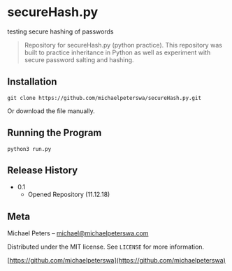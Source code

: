 # secureHash.py
testing secure hashing of passwords

> Repository for secureHash.py (python practice). This repository was built to practice inheritance in Python as well as experiment with secure password salting and hashing.

## Installation

```
git clone https://github.com/michaelpeterswa/secureHash.py.git
```
Or download the file manually.

## Running the Program

```
python3 run.py
```
## Release History

* 0.1
    * Opened Repository (11.12.18)

## Meta

Michael Peters – michael@michaelpeterswa.com

Distributed under the MIT license. See ``LICENSE`` for more information.

[https://github.com/michaelpeterswa](https://github.com/michaelpeterswa)
